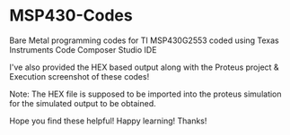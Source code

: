 # MSP430-Codes
Bare Metal programming codes for TI MSP430G2553 coded using Texas Instruments Code Composer Studio IDE

I've also provided the HEX based output along with the Proteus project & Execution screenshot of these codes!

Note: The HEX file is supposed to be imported into the proteus simulation for the simulated output to be obtained.

Hope you find these helpful!
Happy learning!
Thanks!
